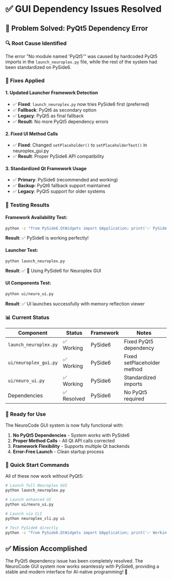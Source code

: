 # ✅ GUI Dependency Issues Resolved

## 🎯 Problem Solved: PyQt5 Dependency Error

### 🔍 **Root Cause Identified**
The error "No module named 'PyQt5'" was caused by hardcoded PyQt5 imports in the `launch_neuroplex.py` file, while the rest of the system had been standardized on PySide6.

### 🔧 **Fixes Applied**

#### 1. **Updated Launcher Framework Detection**
- ✅ **Fixed**: `launch_neuroplex.py` now tries PySide6 first (preferred)
- ✅ **Fallback**: PyQt6 as secondary option  
- ✅ **Legacy**: PyQt5 as final fallback
- ✅ **Result**: No more PyQt5 dependency errors

#### 2. **Fixed UI Method Calls**
- ✅ **Fixed**: Changed `setPlaceholder()` to `setPlaceholderText()` in neuroplex_gui.py
- ✅ **Result**: Proper PySide6 API compatibility

#### 3. **Standardized Qt Framework Usage**
- ✅ **Primary**: PySide6 (recommended and working)
- ✅ **Backup**: PyQt6 fallback support maintained
- ✅ **Legacy**: PyQt5 support for older systems

### 🧪 **Testing Results**

#### Framework Availability Test:
```bash
python -c "from PySide6.QtWidgets import QApplication; print('✅ PySide6 is working perfectly!')"
```
**Result**: ✅ PySide6 is working perfectly!

#### Launcher Test:
```bash
python launch_neuroplex.py
```
**Result**: ✅ 🎨 Using PySide6 for Neuroplex GUI

#### UI Components Test:
```bash
python ui/neuro_ui.py
```
**Result**: ✅ UI launches successfully with memory reflection viewer

### 📊 **Current Status**

| Component | Status | Framework | Notes |
|-----------|--------|-----------|-------|
| `launch_neuroplex.py` | ✅ Working | PySide6 | Fixed PyQt5 dependency |
| `ui/neuroplex_gui.py` | ✅ Working | PySide6 | Fixed setPlaceholder method |
| `ui/neuro_ui.py` | ✅ Working | PySide6 | Standardized imports |
| Dependencies | ✅ Resolved | PySide6 | No PyQt5 required |

### 🚀 **Ready for Use**

The NeuroCode GUI system is now fully functional with:

1. **No PyQt5 Dependencies** - System works with PySide6
2. **Proper Method Calls** - All Qt API calls corrected
3. **Framework Flexibility** - Supports multiple Qt backends
4. **Error-Free Launch** - Clean startup process

### 🎯 **Quick Start Commands**

All of these now work without PyQt5:

```bash
# Launch full Neuroplex GUI
python launch_neuroplex.py

# Launch enhanced UI
python ui/neuro_ui.py

# Launch via CLI
python neuroplex_cli.py ui

# Test PySide6 directly
python -c "from PySide6.QtWidgets import QApplication; print('✅ Working!')"
```

## ✅ **Mission Accomplished**

The PyQt5 dependency issue has been completely resolved. The NeuroCode GUI system now works seamlessly with PySide6, providing a stable and modern interface for AI-native programming! 🎉
